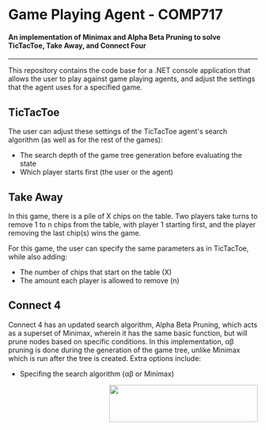 # Game Playing Agent - COMP717

#### An implementation of Minimax and Alpha Beta Pruning to solve TicTacToe, Take Away, and Connect Four

---

This repository contains the code base for a .NET console application that allows the user to play against game playing agents, and adjust the settings that the agent uses for a specified game.

## TicTacToe

The user can adjust these settings of the TicTacToe agent's search algorithm (as well as for the rest of the games):

- The search depth of the game tree generation before evaluating the state
- Which player starts first (the user or the agent)

## Take Away

In this game, there is a pile of X chips on the table. Two players take turns to remove 1 to n chips from the table, with player 1 starting first, and the player removing the last chip(s) wins the game.

For this game, the user can specify the same parameters as in TicTacToe, while also adding:

- The number of chips that start on the table (X)
- The amount each player is allowed to remove (n)

## Connect 4

Connect 4 has an updated search algorithm, Alpha Beta Pruning, which acts as a superset of Minimax, wherein it has the same basic function, but will prune nodes based on specific conditions. In this implementation, αβ pruning is done during the generation of the game tree, unlike Minimax which is run after the tree is created. Extra options include:

- Specifing the search algorithm (αβ or Minimax)

<img align="right" width="300" height="75" src="https://i.imgur.com/XSfLngf.png"></img>